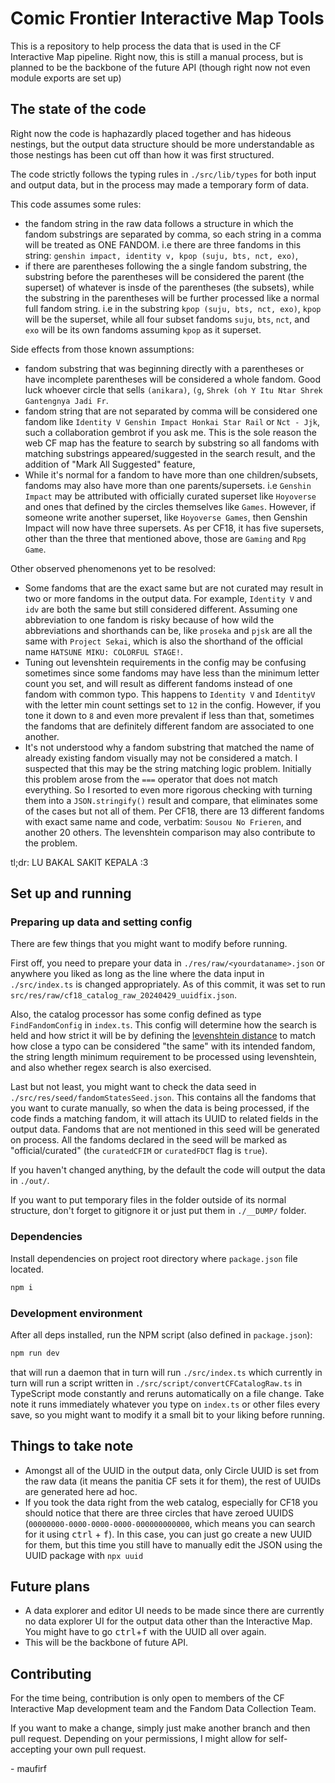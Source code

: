 # Comic Frontier Interactive Map Tools

This is a repository to help process the data that is used in the CF Interactive Map pipeline. Right now, this is still a manual process, but is planned to be the backbone of the future API (though right now not even module exports are set up)

## The state of the code

Right now the code is haphazardly placed together and has hideous nestings, but the output data structure should be more understandable as those nestings has been cut off than how it was first structured.

The code strictly follows the typing rules in `./src/lib/types` for both input and output data, but in the process may made a temporary form of data.

This code assumes some rules:
- the fandom string in the raw data follows a structure in which the fandom substrings are separated by comma, so each string in a comma will be treated as ONE FANDOM. i.e there are three fandoms in this string: `genshin impact, identity v, kpop (suju, bts, nct, exo)`,
- if there are parentheses following the a single fandom substring, the substring before the parentheses will be considered the parent (the superset) of whatever is insde of the parentheses (the subsets), while the substring in the parentheses will be further processed like a normal full fandom string. i.e in the substring `kpop (suju, bts, nct, exo)`, `kpop` will be the superset, while all four subset fandoms `suju`, `bts`, `nct`, and `exo` will be its own fandoms assuming `kpop` as it superset.

Side effects from those known assumptions:
- fandom substring that was beginning directly with a parentheses or have incomplete parentheses will be considered a whole fandom. Good luck whoever circle that sells `(anikara)`, `(g`, `Shrek (oh Y Itu Ntar Shrek Gantengnya Jadi Fr`.
- fandom string that are not separated by comma will be considered one fandom like `Identity V Genshin Impact Honkai Star Rail` or `Nct - Jjk`, such a collaboration gembrot if you ask me. This is the sole reason the web CF map has the feature to search by substring so all fandoms with matching substrings appeared/suggested in the search result, and the addition of "Mark All Suggested" feature,
- While it's normal for a fandom to have more than one children/subsets, fandoms may also have more than one parents/supersets. i.e `Genshin Impact` may be attributed with officially curated superset like `Hoyoverse` and ones that defined by the circles themselves like `Games`. However, if someone write another superset, like `Hoyoverse Games`, then Genshin Impact will now have three supersets. As per CF18, it has five supersets, other than the three that mentioned above, those are `Gaming` and `Rpg Game`.

Other observed phenomenons yet to be resolved:
- Some fandoms that are the exact same but are not curated may result in two or more fandoms in the output data. For example, `Identity V` and `idv` are both the same but still considered different. Assuming one abbreviation to one fandom is risky because of how wild the abbreviations and shorthands can be, like `proseka` and `pjsk` are all the same with `Project Sekai`, which is also the shorthand of the official name `HATSUNE MIKU: COLORFUL STAGE!`.
- Tuning out levenshtein requirements in the config may be confusing sometimes since some fandoms may have less than the minimum letter count you set, and will result as different fandoms instead of one fandom with common typo. This happens to `Identity V` and `IdentityV` with the letter min count settings set to `12` in the config. However, if you tone it down to `8` and even more prevalent if less than that, sometimes the fandoms that are definitely different fandom are associated to one another.
- It's not understood why a fandom substring that matched the name of already existing fandom visually may not be considered a match. I suspected that this may be the string matching logic problem. Initially this problem arose from the `===` operator that does not match everything. So I resorted to even more rigorous checking with turning them into a `JSON.stringify()` result and compare, that eliminates some of the cases but not all of them. Per CF18, there are 13 different fandoms with exact same name and code, verbatim: `Sousou No Frieren`, and another 20 others. The levenshtein comparison may also contribute to the problem.

tl;dr: LU BAKAL SAKIT KEPALA :3

## Set up and running

### Preparing up data and setting config

There are few things that you might want to modify before running.

First off, you need to prepare your data in `./res/raw/<yourdataname>.json` or anywhere you liked as long as the line where the data input in `./src/index.ts` is changed appropriately. As of this commit, it was set to run `src/res/raw/cf18_catalog_raw_20240429_uuidfix.json`.

Also, the catalog processor has some config defined as type `FindFandomConfig` in `index.ts`. This config will determine how the search is held and how strict it will be by defining the [levenshtein distance](https://en.wikipedia.org/wiki/Levenshtein_distance) to match how close a typo can be considered "the same" with its intended fandom, the string length minimum requirement to be processed using levenshtein, and also whether regex search is also exercised.

Last but not least, you might want to check the data seed in `./src/res/seed/fandomStatesSeed.json`. This contains all the fandoms that you want to curate manually, so when the data is being processed, if the code finds a matching fandom, it will attach its UUID to related fields in the output data. Fandoms that are not mentioned in this seed will be generated on process. All the fandoms declared in the seed will be marked as "official/curated" (the `curatedCFIM` or `curatedFDCT` flag is `true`).

If you haven't changed anything, by the default the code will output the data in `./out/`.

If you want to put temporary files in the folder outside of its normal structure, don't forget to gitignore it or just put them in `./__DUMP/` folder.

### Dependencies

Install dependencies on project root directory where `package.json` file located.
```bash
npm i
```

### Development environment

After all deps installed, run the NPM script (also defined in `package.json`):
```bash
npm run dev
```

that will run a daemon that in turn will run `./src/index.ts` which currently in turn will run a script written in `./src/script/convertCFCatalogRaw.ts` in TypeScript mode constantly and reruns automatically on a file change. Take note it runs immediately whatever you type on `index.ts` or other files every save, so you might want to modify it a small bit to your liking before running.

## Things to take note

- Amongst all of the UUID in the output data, only Circle UUID is set from the raw data (it means the panitia CF sets it for them), the rest of UUIDs are generated here ad hoc.
- If you took the data right from the web catalog, especially for CF18 you should notice that there are three circles that have zeroed UUIDS (`00000000-0000-0000-0000-000000000000`, which means you can search for it using <kbd>ctrl</kbd> + <kbd>f</kbd>). In this case, you can just go create a new UUID for them, but this time you still have to manually edit the JSON using the UUID package with ```npx uuid```

## Future plans

- A data explorer and editor UI needs to be made since there are currently no data explorer UI for the output data other than the Interactive Map. You might have to go <kbd>ctrl</kbd>+<kbd>f</kbd> with the UUID all over again.
- This will be the backbone of future API.

## Contributing

For the time being, contribution is only open to members of the CF Interactive Map development team and the Fandom Data Collection Team.

If you want to make a change, simply just make another branch and then pull request. Depending on your permissions, I might allow for self-accepting your own pull request.

\- maufirf